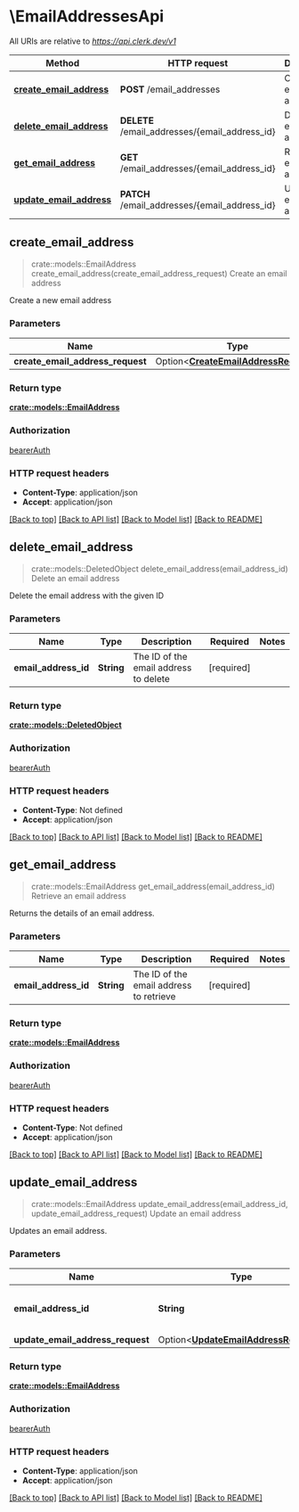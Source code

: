 # \EmailAddressesApi

All URIs are relative to *https://api.clerk.dev/v1*

Method | HTTP request | Description
------------- | ------------- | -------------
[**create_email_address**](EmailAddressesApi.md#create_email_address) | **POST** /email_addresses | Create an email address
[**delete_email_address**](EmailAddressesApi.md#delete_email_address) | **DELETE** /email_addresses/{email_address_id} | Delete an email address
[**get_email_address**](EmailAddressesApi.md#get_email_address) | **GET** /email_addresses/{email_address_id} | Retrieve an email address
[**update_email_address**](EmailAddressesApi.md#update_email_address) | **PATCH** /email_addresses/{email_address_id} | Update an email address



## create_email_address

> crate::models::EmailAddress create_email_address(create_email_address_request)
Create an email address

Create a new email address

### Parameters


Name | Type | Description  | Required | Notes
------------- | ------------- | ------------- | ------------- | -------------
**create_email_address_request** | Option<[**CreateEmailAddressRequest**](CreateEmailAddressRequest.md)> |  |  |

### Return type

[**crate::models::EmailAddress**](EmailAddress.md)

### Authorization

[bearerAuth](../README.md#bearerAuth)

### HTTP request headers

- **Content-Type**: application/json
- **Accept**: application/json

[[Back to top]](#) [[Back to API list]](../README.md#documentation-for-api-endpoints) [[Back to Model list]](../README.md#documentation-for-models) [[Back to README]](../README.md)


## delete_email_address

> crate::models::DeletedObject delete_email_address(email_address_id)
Delete an email address

Delete the email address with the given ID

### Parameters


Name | Type | Description  | Required | Notes
------------- | ------------- | ------------- | ------------- | -------------
**email_address_id** | **String** | The ID of the email address to delete | [required] |

### Return type

[**crate::models::DeletedObject**](DeletedObject.md)

### Authorization

[bearerAuth](../README.md#bearerAuth)

### HTTP request headers

- **Content-Type**: Not defined
- **Accept**: application/json

[[Back to top]](#) [[Back to API list]](../README.md#documentation-for-api-endpoints) [[Back to Model list]](../README.md#documentation-for-models) [[Back to README]](../README.md)


## get_email_address

> crate::models::EmailAddress get_email_address(email_address_id)
Retrieve an email address

Returns the details of an email address.

### Parameters


Name | Type | Description  | Required | Notes
------------- | ------------- | ------------- | ------------- | -------------
**email_address_id** | **String** | The ID of the email address to retrieve | [required] |

### Return type

[**crate::models::EmailAddress**](EmailAddress.md)

### Authorization

[bearerAuth](../README.md#bearerAuth)

### HTTP request headers

- **Content-Type**: Not defined
- **Accept**: application/json

[[Back to top]](#) [[Back to API list]](../README.md#documentation-for-api-endpoints) [[Back to Model list]](../README.md#documentation-for-models) [[Back to README]](../README.md)


## update_email_address

> crate::models::EmailAddress update_email_address(email_address_id, update_email_address_request)
Update an email address

Updates an email address.

### Parameters


Name | Type | Description  | Required | Notes
------------- | ------------- | ------------- | ------------- | -------------
**email_address_id** | **String** | The ID of the email address to update | [required] |
**update_email_address_request** | Option<[**UpdateEmailAddressRequest**](UpdateEmailAddressRequest.md)> |  |  |

### Return type

[**crate::models::EmailAddress**](EmailAddress.md)

### Authorization

[bearerAuth](../README.md#bearerAuth)

### HTTP request headers

- **Content-Type**: application/json
- **Accept**: application/json

[[Back to top]](#) [[Back to API list]](../README.md#documentation-for-api-endpoints) [[Back to Model list]](../README.md#documentation-for-models) [[Back to README]](../README.md)

